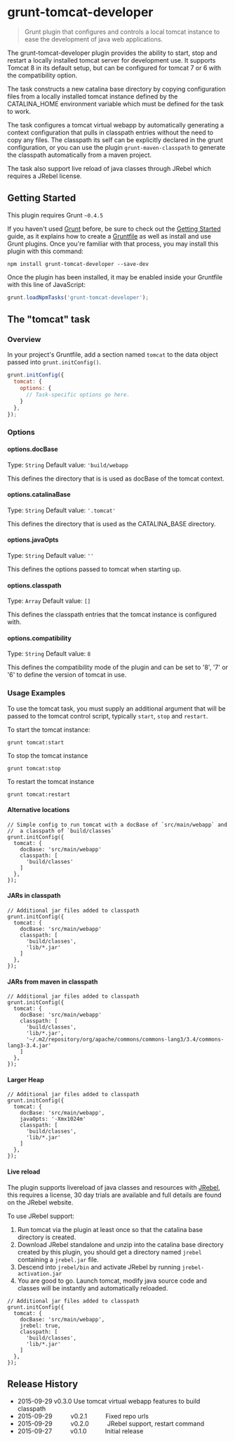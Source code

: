 # grunt-tomcat-developer

> Grunt plugin that configures and controls a local tomcat instance to
> ease the development of java web applications.

The grunt-tomcat-developer plugin provides the ability to start, stop and
restart a locally installed tomcat server for development use. It supports
Tomcat 8 in its default setup, but can be configured for tomcat 7 or 6 with
the compatibility option.

The task constructs a new catalina base directory by copying configuration files
from a locally installed tomcat instance defined by the CATALINA_HOME environment
variable which must be defined for the task to work.

The task configures a tomcat virtual webapp by automatically
generating a context configuration that pulls in classpath entries without the
need to copy any files. The classpath its self can be explicitly declared
in the grunt configuration, or you can use the plugin `grunt-maven-classpath`
to generate the classpath automatically from a maven project.

The task also support live reload of java classes through JRebel which
requires a JRebel license.

## Getting Started
This plugin requires Grunt `~0.4.5`

If you haven't used [Grunt](http://gruntjs.com/) before, be sure to check out the [Getting Started](http://gruntjs.com/getting-started) guide, as it explains how to create a [Gruntfile](http://gruntjs.com/sample-gruntfile) as well as install and use Grunt plugins. Once you're familiar with that process, you may install this plugin with this command:

```shell
npm install grunt-tomcat-developer --save-dev
```

Once the plugin has been installed, it may be enabled inside your Gruntfile with this line of JavaScript:

```js
grunt.loadNpmTasks('grunt-tomcat-developer');
```

## The "tomcat" task

### Overview

In your project's Gruntfile, add a section named `tomcat` to the data object passed into `grunt.initConfig()`.

```js
grunt.initConfig({
  tomcat: {
    options: {
      // Task-specific options go here.
    }
  },
});
```

### Options

#### options.docBase
Type: `String`
Default value: `'build/webapp`

This defines the directory that is is used as docBase of the tomcat context.

#### options.catalinaBase
Type: `String`
Default value: `'.tomcat'`

This defines the directory that is used as the CATALINA_BASE directory.

#### options.javaOpts
Type: `String`
Default value: `''`

This defines the options passed to tomcat when starting up.

#### options.classpath
Type: `Array`
Default value: `[]`

This defines the classpath entries that the tomcat instance is configured with.

#### options.compatibility
Type: `String`
Default value: `8`

This defines the compatibility mode of the plugin and can be set to
'8', '7' or '6' to define the version of tomcat in use.

### Usage Examples

To use the tomcat task, you must supply an additional argument that will be
passed to the tomcat control script, typically `start`, `stop` and `restart`.

To start the tomcat instance:

```
grunt tomcat:start
```

To stop the tomcat instance

```
grunt tomcat:stop
```

To restart the tomcat instance

```
grunt tomcat:restart
```

#### Alternative locations

```
// Simple config to run tomcat with a docBase of `src/main/webapp` and
//  a classpath of `build/classes`
grunt.initConfig({
  tomcat: {
    docBase: 'src/main/webapp'
    classpath: [
      'build/classes'
    ]
  },
});
```

#### JARs in classpath

```
// Additional jar files added to classpath
grunt.initConfig({
  tomcat: {
    docBase: 'src/main/webapp'
    classpath: [
      'build/classes',
      'lib/*.jar'
    ]
  },
});
```

#### JARs from maven in classpath

```
// Additional jar files added to classpath
grunt.initConfig({
  tomcat: {
    docBase: 'src/main/webapp'
    classpath: [
      'build/classes',
      'lib/*.jar',
      '~/.m2/repository/org/apache/commons/commons-lang3/3.4/commons-lang3-3.4.jar'
    ]
  },
});
```

#### Larger Heap

```
// Additional jar files added to classpath
grunt.initConfig({
  tomcat: {
    docBase: 'src/main/webapp',
    javaOpts: '-Xmx1024m'
    classpath: [
      'build/classes',
      'lib/*.jar'
    ]
  },
});
```

#### Live reload

The plugin supports livereload of java classes and resources with [JRebel](http://zeroturnaround.com/software/jrebel/), this requires a license,
30 day trials are available and full details are found on the JRebel website.

To use JRebel support:

1. Run tomcat via the plugin at least once so that the catalina base directory is created.
2. Download JRebel standalone and unzip into the catalina base directory created by this plugin, you should get a directory named `jrebel` containing a `jrebel.jar` file.
3. Descend into `jrebel/bin` and activate JRebel by running `jrebel-activation.jar`
4. You are good to go. Launch tomcat, modify java source code and classes will be instantly and automatically reloaded.

```
// Additional jar files added to classpath
grunt.initConfig({
  tomcat: {
    docBase: 'src/main/webapp',
    jrebel: true,
    classpath: [
      'build/classes',
      'lib/*.jar'
    ]
  },
});
```

## Release History
* 2015-09-29   v0.3.0   Use tomcat virtual webapp features to build classpath
* 2015-09-29   v0.2.1   Fixed repo urls
* 2015-09-29   v0.2.0   JRebel support, restart command
* 2015-09-27   v0.1.0   Initial release
